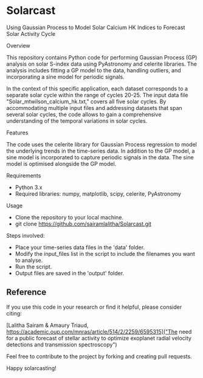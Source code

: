 # Solarcast
Using Gaussian Process to Model Solar Calcium HK Indices to Forecast Solar Activity Cycle

Overview

This repository contains Python code for performing Gaussian Process (GP) analysis on solar S-index data using PyAstronomy and celerite libraries. The analysis includes fitting a GP model to the data, handling outliers, and incorporating a sine model for periodic signals. 

In the context of this specific application, each dataset corresponds to a separate solar cycle within the range of cycles 20-25. The input data file "Solar_mtwilson_calcium_hk.txt," covers all five solar cycles. By accommodating multiple input files and addressing datasets that span several solar cycles, the code allows to gain a comprehensive understanding of the temporal variations in solar cycles.

Features

The code uses the celerite library for Gaussian Process regression to model the underlying trends in the time-series data. In addition to the GP model, a sine model is incorporated to capture periodic signals in the data. The sine model is optimised alongside the GP model.

Requirements
  - Python 3.x
  - Required libraries: numpy, matplotlib, scipy, celerite, PyAstronomy

Usage
  - Clone the repository to your local machine.
  - git clone https://github.com/sairamlalitha/Solarcast.git

Steps involved:
  - Place your time-series data files in the 'data' folder.
  - Modify the input_files list in the script to include the filenames you want to analyse.
  - Run the script.
  - Output files are saved in the 'output' folder. 

## Reference
If you use this code in your research or find it helpful, please consider citing:

[Lalitha Sairam & Amaury Triaud, https://academic.oup.com/mnras/article/514/2/2259/6595315]("The need for a public forecast of stellar activity to optimize exoplanet radial velocity detections and transmission spectroscopy")

Feel free to contribute to the project by forking and creating pull requests.

Happy solarcasting!
